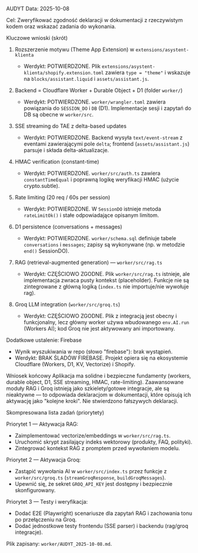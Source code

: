 AUDYT
Data: 2025-10-08

Cel: Zweryfikować zgodność deklaracji w dokumentacji z rzeczywistym kodem oraz wskazać zadania do wykonania.

Kluczowe wnioski (skrót)

1. Rozszerzenie motywu (Theme App Extension) w `extensions/asystent-klienta`
   - Werdykt: POTWIERDZONE. Plik `extensions/asystent-klienta/shopify.extension.toml` zawiera `type = "theme"` i wskazuje na `blocks/assistant.liquid` i `assets/assistant.js`.

2. Backend = Cloudflare Worker + Durable Object + D1 (folder `worker/`)
   - Werdykt: POTWIERDZONE. `worker/wrangler.toml` zawiera powiązania do `SESSION_DO` i `DB` (D1). Implementacje sesji i zapytań do DB są obecne w `worker/src`.

3. SSE streaming do TAE z delta-based updates
   - Werdykt: POTWIERDZONE. Backend wysyła `text/event-stream` z eventami zawierającymi pole `delta`; frontend (`assets/assistant.js`) parsuje i składa delta-aktualizacje.

4. HMAC verification (constant-time)
   - Werdykt: POTWIERDZONE. `worker/src/auth.ts` zawiera `constantTimeEqual` i poprawną logikę weryfikacji HMAC (użycie crypto.subtle).

5. Rate limiting (20 req / 60s per session)
   - Werdykt: POTWIERDZONE. W `SessionDO` istnieje metoda `rateLimitOk()` i stałe odpowiadające opisanym limitom.

6. D1 persistence (conversations + messages)
   - Werdykt: POTWIERDZONE. `worker/schema.sql` definiuje tabele `conversations` i `messages`; zapisy są wykonywane (np. w metodzie `end()` SessionDO).

7. RAG (retrieval-augmented generation) — `worker/src/rag.ts`
   - Werdykt: CZĘŚCIOWO ZGODNE. Plik `worker/src/rag.ts` istnieje, ale implementacja zwraca pusty kontekst (placeholder). Funkcje nie są zintegrowane z główną logiką (`index.ts` nie importuje/nie wywołuje rag).

8. Groq LLM integration (`worker/src/groq.ts`)
   - Werdykt: CZĘŚCIOWO ZGODNE. Plik z integracją jest obecny i funkcjonalny, lecz główny worker używa wbudowanego `env.AI.run` (Workers AI); kod Groq nie jest aktywowany ani importowany.

Dodatkowe ustalenie: Firebase
- Wynik wyszukiwania w repo (słowo "firebase"): brak wystąpień.
- Werdykt: BRAK ŚLADÓW FIREBASE. Projekt opiera się na ekosystemie Cloudflare (Workers, D1, KV, Vectorize) i Shopify.

Wniosek końcowy
Aplikacja ma solidne i bezpieczne fundamenty (workers, durable object, D1, SSE streaming, HMAC, rate-limiting). Zaawansowane moduły RAG i Groq istnieją jako szkielety/gotowe integracje, ale są nieaktywne — to odpowiada deklaracjom w dokumentacji, które opisują ich aktywację jako "kolejne kroki". Nie stwierdzono fałszywych deklaracji.

Skompresowana lista zadań (priorytety)

Priorytet 1 — Aktywacja RAG:
- Zaimplementować vectorize/embeddings w `worker/src/rag.ts`.
- Uruchomić skrypt zasilający indeks wektorowy (produkty, FAQ, polityki).
- Zintegrować kontekst RAG z promptem przed wywołaniem modelu.

Priorytet 2 — Aktywacja Groq:
- Zastąpić wywołania AI w `worker/src/index.ts` przez funkcje z `worker/src/groq.ts` (`streamGroqResponse`, `buildGroqMessages`).
- Upewnić się, że sekret `GROQ_API_KEY` jest dostępny i bezpiecznie skonfigurowany.

Priorytet 3 — Testy i weryfikacja:
- Dodać E2E (Playwright) scenariusze dla zapytań RAG i zachowania tonu po przełączeniu na Groq.
- Dodać jednostkowe testy frontendu (SSE parser) i backendu (rag/groq integracje).

Plik zapisany: `worker/AUDYT_2025-10-08.md`.
